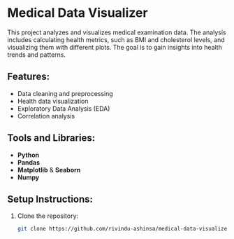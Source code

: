# Medical Data Visualizer

This project analyzes and visualizes medical examination data. The analysis includes calculating health metrics, such as BMI and cholesterol levels, and visualizing them with different plots. The goal is to gain insights into health trends and patterns.

## Features:
- Data cleaning and preprocessing
- Health data visualization
- Exploratory Data Analysis (EDA)
- Correlation analysis

## Tools and Libraries:
- **Python**
- **Pandas**
- **Matplotlib** & **Seaborn**
- **Numpy**

## Setup Instructions:
1. Clone the repository:
   ```bash
   git clone https://github.com/rivindu-ashinsa/medical-data-visualizer.git
